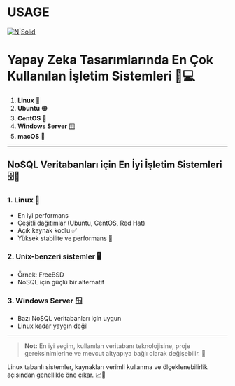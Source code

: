 # USAGE

[![N|Solid](https://q-e.io/assets/ubuntu-vector.jpg?ref=github&meta=osop_repo)](https://nodesource.com/products/nsolid)


# Yapay Zeka Tasarımlarında En Çok Kullanılan İşletim Sistemleri 🤖💻

1. **Linux** 🐧
2. **Ubuntu** 🟠
3. **CentOS** 🔵
4. **Windows Server** 🪟
5. **macOS** 🍎

---

## NoSQL Veritabanları için En İyi İşletim Sistemleri 🗄️🚀

### 1. Linux 🐧
- En iyi performans
- Çeşitli dağıtımlar (Ubuntu, CentOS, Red Hat)
- Açık kaynak kodlu ✅
- Yüksek stabilite ve performans 💪

### 2. Unix-benzeri sistemler 🖥️
- Örnek: FreeBSD
- NoSQL için güçlü bir alternatif

### 3. Windows Server 🪟
- Bazı NoSQL veritabanları için uygun
- Linux kadar yaygın değil

---

> **Not:** En iyi seçim, kullanılan veritabanı teknolojisine, proje gereksinimlerine ve mevcut altyapıya bağlı olarak değişebilir. 🎯

Linux tabanlı sistemler, kaynakları verimli kullanma ve ölçeklenebilirlik açısından genellikle öne çıkar. 📈🔧

